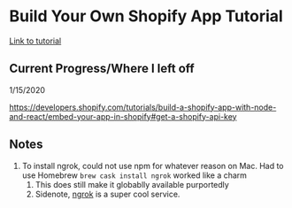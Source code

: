 # Build Your Own Shopify App Tutorial  

[Link to tutorial](https://developers.shopify.com/tutorials/build-a-shopify-app-with-node-and-react/)

## Current Progress/Where I left off 

1/15/2020  

https://developers.shopify.com/tutorials/build-a-shopify-app-with-node-and-react/embed-your-app-in-shopify#get-a-shopify-api-key 

## Notes  

1. To install ngrok, could not use npm for whatever reason on Mac. Had to use Homebrew `brew cask install ngrok` worked like a charm
   1. This does still make it globablly available purportedly
   2. Sidenote, [ngrok](https://ngrok.com/) is a super cool service. 